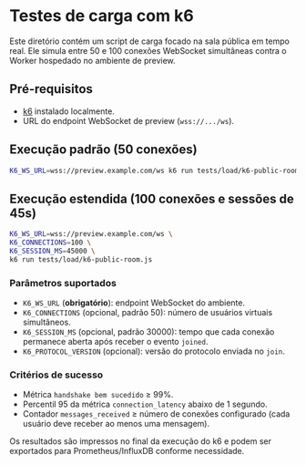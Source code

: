 # Testes de carga com k6

Este diretório contém um script de carga focado na sala pública em tempo real. Ele simula entre 50 e 100 conexões WebSocket simultâneas contra o Worker hospedado no ambiente de preview.

## Pré-requisitos

- [k6](https://k6.io/) instalado localmente.
- URL do endpoint WebSocket de preview (`wss://.../ws`).

## Execução padrão (50 conexões)

```bash
K6_WS_URL=wss://preview.example.com/ws k6 run tests/load/k6-public-room.js
```

## Execução estendida (100 conexões e sessões de 45s)

```bash
K6_WS_URL=wss://preview.example.com/ws \
K6_CONNECTIONS=100 \
K6_SESSION_MS=45000 \
k6 run tests/load/k6-public-room.js
```

### Parâmetros suportados

- `K6_WS_URL` (**obrigatório**): endpoint WebSocket do ambiente.
- `K6_CONNECTIONS` (opcional, padrão 50): número de usuários virtuais simultâneos.
- `K6_SESSION_MS` (opcional, padrão 30000): tempo que cada conexão permanece aberta após receber o evento `joined`.
- `K6_PROTOCOL_VERSION` (opcional): versão do protocolo enviada no `join`.

### Critérios de sucesso

- Métrica `handshake bem sucedido` ≥ 99%.
- Percentil 95 da métrica `connection_latency` abaixo de 1 segundo.
- Contador `messages_received` ≥ número de conexões configurado (cada usuário deve receber ao menos uma mensagem).

Os resultados são impressos no final da execução do k6 e podem ser exportados para Prometheus/InfluxDB conforme necessidade.
